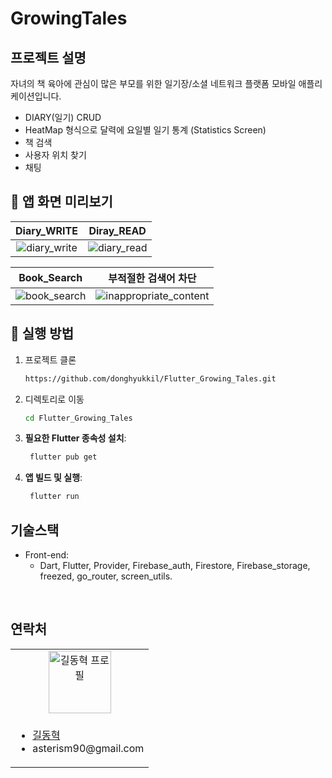# GrowingTales

## 프로젝트 설명

자녀의 책 육아에 관심이 많은 부모를 위한 일기장/소셜 네트워크 플랫폼 모바일 애플리케이션입니다.

- DIARY(일기) CRUD
- HeatMap 형식으로 달력에 요일별 일기 통계 (Statistics Screen)
- 책 검색 
- 사용자 위치 찾기
- 채팅

## 🎨 앱 화면 미리보기
|                                           Diary_WRITE                                           |                                           Diray_READ                                           |
|:-----------------------------------------------------------------------------------------------:|:----------------------------------------------------------------------------------------------:|
| ![diary_write](https://github.com/user-attachments/assets/d9aa899d-6aed-4c3d-b692-6ccfd7e3af03) | ![diary_read](https://github.com/user-attachments/assets/096964d9-0ddf-4e6b-adf1-613a64df06df) |

|                                           Book_Search                                           |                                                부적절한 검색어 차단                                                |
|:-----------------------------------------------------------------------------------------------:|:---------------------------------------------------------------------------------------------------------:|
| ![book_search](https://github.com/user-attachments/assets/8d24eb5a-4cce-429d-b19a-711877be39f8) | ![inappropriate_content](https://github.com/user-attachments/assets/c0e38e13-76c6-4e32-be6e-42c855e8ac1b) |
## 🚀 실행 방법

1. 프로젝트 클론

    ```bash
   https://github.com/donghyukkil/Flutter_Growing_Tales.git
     ```

2. 디렉토리로 이동

    ```bash
    cd Flutter_Growing_Tales
     ```

3. **필요한 Flutter 종속성 설치**:

   ```bash
    flutter pub get
    ```

4. **앱 빌드 및 실행**:

   ```bash
    flutter run
    ```

## 기술스택

- Front-end:
   - Dart, Flutter, Provider, Firebase_auth, Firestore, Firebase_storage, freezed, go_router, screen_utils.

<br>

## 연락처

<table>
  <tr>
    <td align="center">
      <a href="https://github.com/donghyukkil">
        <img src="https://avatars.githubusercontent.com/u/124029691?v=4" alt="길동혁 프로필" width="100px" height="100px" />
      </a>
    </td>
  </tr>
  <tr>
    <td>
      <ul>
        <li><a href="https://github.com/donghyukkil">길동혁</a></li>
		    <li>asterism90@gmail.com</li>
	    </ul>
    </td>
  </tr>
</table>





